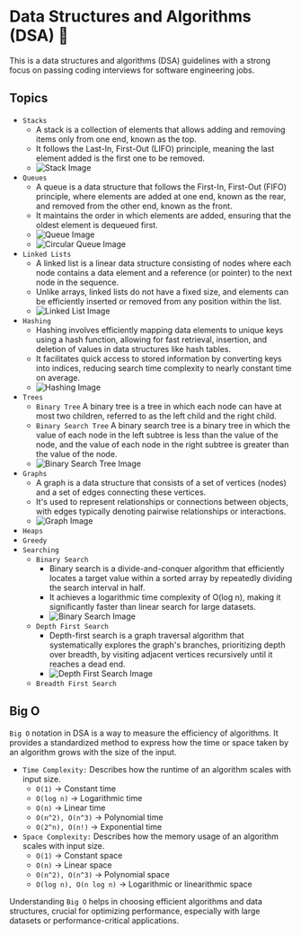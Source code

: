 # Data Structures and Algorithms (DSA) 🌈

This is a data structures and algorithms (DSA) guidelines with a strong focus on passing coding interviews for software engineering jobs.

## Topics

- `Stacks`
  - A stack is a collection of elements that allows adding and removing items only from one end, known as the top.
  - It follows the Last-In, First-Out (LIFO) principle, meaning the last element added is the first one to be removed.
  - ![Stack Image](https://cdn.programiz.com/sites/tutorial2program/files/stack-operations.png)
- `Queues`
  - A queue is a data structure that follows the First-In, First-Out (FIFO) principle, where elements are added at one end, known as the rear, and removed from the other end, known as the front.
  - It maintains the order in which elements are added, ensuring that the oldest element is dequeued first.
  - ![Queue Image](https://media.geeksforgeeks.org/wp-content/cdn-uploads/20221213113312/Queue-Data-Structures.png)
  - ![Circular Queue Image](https://files.codingninjas.in/article_images/advantages-of-circular-queue-over-linear-queue-6-1674054204.webp)
- `Linked Lists`
  - A linked list is a linear data structure consisting of nodes where each node contains a data element and a reference (or pointer) to the next node in the sequence.
  - Unlike arrays, linked lists do not have a fixed size, and elements can be efficiently inserted or removed from any position within the list.
  - ![Linked List Image](https://media.geeksforgeeks.org/wp-content/uploads/20220712172013/Singlelinkedlist.png)
- `Hashing`
  - Hashing involves efficiently mapping data elements to unique keys using a hash function, allowing for fast retrieval, insertion, and deletion of values in data structures like hash tables.
  - It facilitates quick access to stored information by converting keys into indices, reducing search time complexity to nearly constant time on average.
  - ![Hashing Image](https://media.geeksforgeeks.org/wp-content/cdn-uploads/20221220111537/ComponentsofHashing.png)
- `Trees`
  - `Binary Tree` A binary tree is a tree in which each node can have at most two children, referred to as the left child and the right child.
  - `Binary Search Tree` A binary search tree is a binary tree in which the value of each node in the left subtree is less than the value of the node, and the value of each node in the right subtree is greater than the value of the node.
  - ![Binary Search Tree Image](https://www.guru99.com/images/1/020820_0600_BinarySearc1.png)
- `Graphs`
  - A graph is a data structure that consists of a set of vertices (nodes) and a set of edges connecting these vertices.
  - It's used to represent relationships or connections between objects, with edges typically denoting pairwise relationships or interactions.
  - ![Graph Image](https://www.simplilearn.com/ice9/free_resources_article_thumb/Graph%20Data%20Structure%20-%20Soni/add-vertex-operation-on-graph-in-data-structure.png)
- `Heaps`
- `Greedy`
- `Searching`
  - `Binary Search`
    - Binary search is a divide-and-conquer algorithm that efficiently locates a target value within a sorted array by repeatedly dividing the search interval in half.
    - It achieves a logarithmic time complexity of O(log n), making it significantly faster than linear search for large datasets.
    - ![Binary Search Image](https://miro.medium.com/v2/resize:fit:1200/1*M8nxu1oYQy2vpWRjlVdXNA.png)
  - `Depth First Search`
    - Depth-first search is a graph traversal algorithm that systematically explores the graph's branches, prioritizing depth over breadth, by visiting adjacent vertices recursively until it reaches a dead end.
    - ![Depth First Search Image](https://www.boardinfinity.com/blog/content/images/2022/10/9fa1119.jpg)
  - `Breadth First Search`

## Big O

`Big O` notation in DSA is a way to measure the efficiency of algorithms.
It provides a standardized method to express how the time or space taken by an algorithm grows with the size of the input.

- `Time Complexity:` Describes how the runtime of an algorithm scales with input size.
  - `O(1)` -> Constant time
  - `O(log n)` -> Logarithmic time
  - `O(n)` -> Linear time
  - `O(n^2), O(n^3)` -> Polynomial time
  - `O(2^n), O(n!)` -> Exponential time
- `Space Complexity:` Describes how the memory usage of an algorithm scales with input size.
  - `O(1)` -> Constant space
  - `O(n)` -> Linear space
  - `O(n^2), O(n^3)` -> Polynomial space
  - `O(log n), O(n log n)` -> Logarithmic or linearithmic space

Understanding `Big O` helps in choosing efficient algorithms and data structures,
crucial for optimizing performance, especially with large datasets or performance-critical applications.
